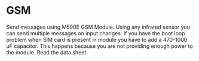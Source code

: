 # GSM
Send messages using M590E GSM Module. Using any infrared sensor you can send multiple messages on input changes. If you have the boot loop problem when SIM card is present in module you have to add a 470-1000 uF capacitor. This happens because you are not providing enough power to the module. Read the data sheet.
